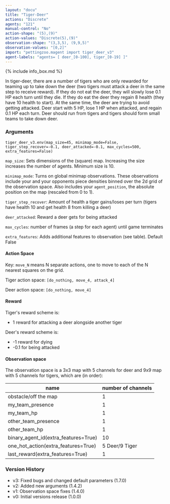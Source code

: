 ```yaml
---
layout: "docu"
title: "Tiger-Deer"
actions: "Discrete"
agents: "121"
manual-control: "No"
action-shape: "(5),(9)"
action-values: "Discrete(5),(9)"
observation-shape: "(3,3,5), (9,9,5)"
observation-values: "[0,2]"
import: "pettingzoo.magent import tiger_deer_v3"
agent-labels: "agents= [ deer_[0-100], tiger_[0-19] ]"
---
```


{% include info_box.md %}


In tiger-deer, there are a number of tigers who are only rewarded for teaming up to take down the deer (two tigers must attack a deer in the same step to receive reward). If they do not eat the deer, they will slowly lose 0.1 HP each turn until they die. If they do eat the deer they regain 8 health (they have 10 health to start). At the same time, the deer are trying to avoid getting attacked. Deer start with 5 HP, lose 1 HP when attacked, and regain 0.1 HP each turn. Deer should run from tigers and tigers should form small teams to take down deer.

### Arguments

```
tiger_deer_v3.env(map_size=45, minimap_mode=False, tiger_step_recover=-0.1, deer_attacked=-0.1, max_cycles=500, extra_features=False)
```

`map_size`: Sets dimensions of the (square) map. Increasing the size increases the number of agents.  Minimum size is 10.

`minimap_mode`: Turns on global minimap observations. These observations include your and your opponents piece densities binned over the 2d grid of the observation space. Also includes your `agent_position`, the absolute position on the map (rescaled from 0 to 1).

`tiger_step_recover`: Amount of health a tiger gains/loses per turn (tigers have health 10 and get health 8 from killing a deer)

`deer_attacked`: Reward a deer gets for being attacked

`max_cycles`:  number of frames (a step for each agent) until game terminates

`extra_features`: Adds additional features to observation (see table). Default False

#### Action Space

Key: `move_N` means N separate actions, one to move to each of the N nearest squares on the grid.

Tiger action space: `[do_nothing, move_4, attack_4]`

Deer action space: `[do_nothing, move_4]`

#### Reward

Tiger's reward scheme is:

* 1 reward for attacking a deer alongside another tiger

Deer's reward scheme is:

* -1 reward for dying
* -0.1 for being attacked

#### Observation space

The observation space is a 3x3 map with 5 channels for deer and 9x9 map with 5 channels for tigers, which are (in order):

name | number of channels
--- | ---
obstacle/off the map| 1
my_team_presence| 1
my_team_hp| 1
other_team_presence| 1
other_team_hp| 1
binary_agent_id(extra_features=True)| 10
one_hot_action(extra_features=True)| 5 Deer/9 Tiger
last_reward(extra_features=True)| 1



### Version History

* v3: Fixed bugs and changed default parameters (1.7.0)
* v2: Added new arguments (1.4.2)
* v1: Observation space fixes (1.4.0)
* v0: Initial versions release (1.0.0)